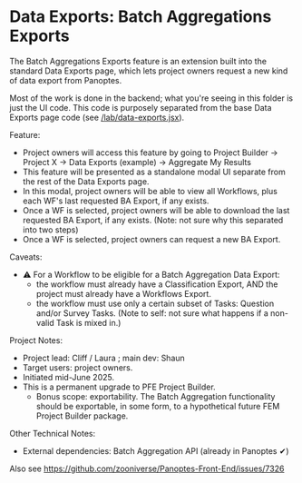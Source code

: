 # Data Exports: Batch Aggregations Exports

The Batch Aggregations Exports feature is an extension built into the standard Data Exports page, which lets project owners request a new kind of data export from Panoptes.

Most of the work is done in the backend; what you're seeing in this folder is just the UI code. This code is purposely separated from the base Data Exports page code (see [/lab/data-exports.jsx](../data-exports.jsx)).

Feature:
- Project owners will access this feature by going to Project Builder -> Project X -> Data Exports (example) -> Aggregate My Results
- This feature will be presented as a standalone modal UI separate from the rest of the Data Exports page.
- In this modal, project owners will be able to view all Workflows, plus each WF's last requested BA Export, if any exists.
- Once a WF is selected, project owners will be able to download the last requested BA Export, if any exists. (Note: not sure why this separated into two steps)
- Once a WF is selected, project owners can request a new BA Export.

Caveats:
- ⚠ For a Workflow to be eligible for a Batch Aggregation Data Export:
  - the workflow must already have a Classification Export, AND the project must already have a Workflows Export.
  - the workflow must use only a certain subset of Tasks: Question and/or Survey Tasks. (Note to self: not sure what happens if a non-valid Task is mixed in.)

Project Notes:
- Project lead: Cliff / Laura ; main dev: Shaun
- Target users: project owners.
- Initiated mid-June 2025.
- This is a permanent upgrade to PFE Project Builder.
  - Bonus scope: exportability. The Batch Aggregation functionality should be exportable, in some form, to a hypothetical future FEM Project Builder package.

Other Technical Notes:
- External dependencies: Batch Aggregation API (already in Panoptes ✔)

Also see https://github.com/zooniverse/Panoptes-Front-End/issues/7326
